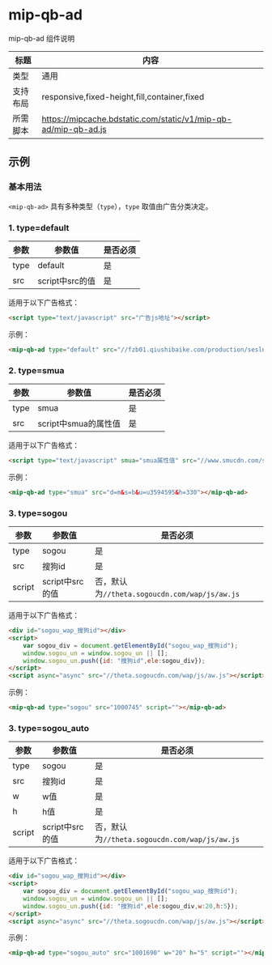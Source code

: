 # mip-qb-ad

mip-qb-ad 组件说明

标题|内容
----|----
类型|通用
支持布局|responsive,fixed-height,fill,container,fixed
所需脚本|https://mipcache.bdstatic.com/static/v1/mip-qb-ad/mip-qb-ad.js

## 示例

### 基本用法
`<mip-qb-ad>` 具有多种类型（`type`），`type` 取值由广告分类决定。

### 1. type=default
| 参数     | 参数值     | 是否必须              |
| -------- | -------- | ------------------------|
| type     | default     | 是                    |
| src | script中src的值 | 是                     |

适用于以下广告格式：
```html
<script type="text/javascript" src="广告js地址"></script>
```
示例：
```html
<mip-qb-ad type="default" src="//fzb01.qiushibaike.com/production/sesln1.js?togl=nkpqq"></mip-qb-ad>
```

### 2. type=smua
| 参数     | 参数值     | 是否必须              |
| -------- | -------- | ------------------------|
| type     | smua     | 是                    |
| src | script中smua的属性值 | 是                     |

适用于以下广告格式：
```html
<script type="text/javascript" smua="smua属性值" src="//www.smucdn.com/smu0/o.js"></script>
```
示例：
```html
<mip-qb-ad type="smua" src="d=m&s=b&u=u3594595&h=330"></mip-qb-ad>
```

### 3. type=sogou
| 参数     | 参数值     | 是否必须              |
| -------- | -------- | ------------------------|
| type     | sogou     | 是                    |
| src | 搜狗id | 是                     |
| script | script中src的值 | 否，默认为`//theta.sogoucdn.com/wap/js/aw.js`|

适用于以下广告格式：
```html
<div id="sogou_wap_搜狗id"></div>
<script>
	var sogou_div = document.getElementById("sogou_wap_搜狗id"); 
	window.sogou_un = window.sogou_un || [];
	window.sogou_un.push({id: "搜狗id",ele:sogou_div});
</script>
<script async="async" src="//theta.sogoucdn.com/wap/js/aw.js"></script>
```
示例：
```html
<mip-qb-ad type="sogou" src="1000745" script=""></mip-qb-ad>
```

### 3. type=sogou_auto
| 参数     | 参数值     | 是否必须              |
| -------- | -------- | ------------------------|
| type     | sogou     | 是                    |
| src | 搜狗id | 是                     |
| w | w值 | 是                     |
| h | h值 | 是                     |
| script | script中src的值 | 否，默认为`//theta.sogoucdn.com/wap/js/aw.js`|

适用于以下广告格式：
```html
<div id="sogou_wap_搜狗id"></div>
<script>
	var sogou_div = document.getElementById("sogou_wap_搜狗id"); 
	window.sogou_un = window.sogou_un || [];
	window.sogou_un.push({id: "搜狗id",ele:sogou_div,w:20,h:5});
</script>
<script async="async" src="//theta.sogoucdn.com/wap/js/aw.js"></script>
```
示例：
```html
<mip-qb-ad type="sogou_auto" src="1001690" w="20" h="5" script=""></mip-qb-ad>
```

